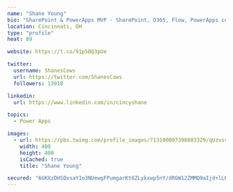 ```yaml
---
name: "Shane Young"
bio: "SharePoint & PowerApps MVP - SharePoint, O365, Flow, PowerApps consulting? @PowerApps911 | Pure Snark? You found it."
location: Cincinnati, OH
type: "profile"
heat: 89

website: https://t.co/91p5BQ3pUe

twitter:
  username: ShanesCows
  url: https://twitter.com/ShanesCows
  followers: 13918

linkedin:
  url: https://www.linkedin.com/in/cincyshane

topics:
  - Power Apps

images:
  - url: https://pbs.twimg.com/profile_images/713100007398883329/qUzvsvQ3_400x400.jpg
    width: 400
    height: 400
    isCached: true
    title: "Shane Young"

secured: "6GKXzDHSQxsaY1o3NUewgFPumgarKt6ZLykxwp5nY/dRGW12ZMMQ9aIjd+lLHUW65fdv0MesrWXYpnYLB/Hm3m8P8uIQF2wSjQ8NplVYrcpEJSzbuTC8mlyKDMWVJBucicHB+NXwAF2izEuxfhKVj0SmcDGD6LsdFR6lXjxA4cvGVPxCvaemDCmhAoMxYxxcg9NmvoEHXNMqu5V7w66IMtBSF/OlW+kmJQiKjvAbSSvR4P1QV/g8lWLRaPr2zWxJHt3pkau9weFgpNPZ7TCG9CGlKr31thP7THDmbzADxAJr5BztkP3RW7vuPNc+WG9V4XODv1JMfAsGrAs0rz8BlXiUGUjUrhvRMrd4SQOMXed7R94/76Am4xmemLDLnd8ZhoDeR7i2+W/enboqW0vGk8WFEqhgoG7iUMRgvcVgjF4=;Sb+ngFB8PKws3CdTeeTV9g=="
---
```



